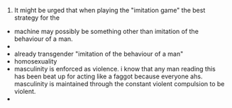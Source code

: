 1. It might be urged that when playing the "imitation game" the best strategy for the
* machine may possibly be something other than imitation of the behaviour of a man. 
* 
* already transgender "imitation of the behaviour of a man" 
* homosexuality
* masculinity is enforced as violence.  i know that any man reading this has been beat up for acting like a faggot because everyone ahs.  masculinity is maintained through the constant violent compulsion to be violent.  
* 